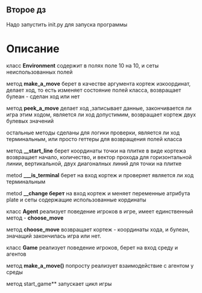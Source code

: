## Второе дз
Надо запустить init.py для запуска программы 

# Описание 
класс **Environment** содержит в полях поле 10 на 10, и сеты неиспользованных полей

метод **make\_a\_move** берет в качестве аргумента кортеж изкоординат, делает ход, 
то есть изменяет состояние полей класса, возвращает булеан - сделан ход или нет

метод **peek\_a\_move** делает ход ,записывает данные, закончивается ли игра этим ходом,
является ли ход допустимим, возвращает кортеж двух булевых значений

остальные методы сделаны для логики проверки, является ли ход терминальным, или просто геттеры
для возвращения полей класса

метод **\_\_start\_line** берет координаты точки на плитке в виде кортежа
возвращает начало, количество, и вектор прохода для
горизонтальной линии, вертикальной, двух диагоналных линий для точки 
на плитке 

metod **\_\_\_is\_terminal** берет на вход кортеж и проверяет является ли ход терминальным

metod **\_\_change берет** на вход кортеж и меняет переменные атрибута plate и сеты содержащие 
использованные кординаты


класс **Agent**  реализует поведение игроков в игре, имеет единственный метод - **choose\_move**

метод **choose\_move** возвращает кортеж - координаты хода, и булеан, значащий закончилась игра 
или нет.

класс **Game** реализует поведение игроков, берет на вход среду и агентов 

метод **make\_a\_move()** попросту реализует взаимодействие с агентом у среды 

метод start\_game** запускает цикл игры 
